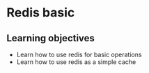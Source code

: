 # Redis basic

## Learning objectives

* Learn how to use redis for basic operations
* Learn how to use redis as a simple cache
